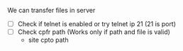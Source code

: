 We can transfer files in server 
- [ ] Check if telnet is enabled or try telnet ip 21 (21 is port)
- [ ] Check cpfr path (Works only if path and file is valid)
	- site cpto path